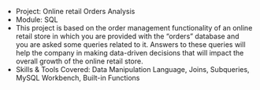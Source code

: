 * Project: Online retail Orders Analysis
* Module: SQL
* This project is based on the order management functionality of an online retail store in which you are provided with the “orders” database and you are asked some queries related to it. Answers to these queries will help the company in making data-driven decisions that will impact the overall growth of the online retail store.
* Skills & Tools Covered: Data Manipulation Language, Joins, Subqueries, MySQL Workbench, Built-in Functions
